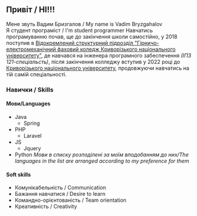 ## Привіт / HI!!! 
  Мене звуть Вадим Бризгалов / My name is Vadim Bryzgahalov\
  Я студент програміст / I'm student programmer
  Навчатись програмуванню почав, ще до закінчення школи самостійно, у 2018 поступив в [Відокремлений структурний підрозділ "Гірничо-електромеханічний фаховий коледж Криворізького національного університету"](http://www.kgemt.org.ua/), де навчався на інженера програмного забеспечення *(ІПЗ 121-спеціальсть)*, після закінчення колледжу вступив у 2022 році до [Криворізького національного університету](http://www.knu.edu.ua/), продовжуючи навчатись на тій самій спеціальності.<br>
  
### Навички / Skills
#### Мови/Languages #
* Java
  * Spring 
* PHP
  * Laravel 
* JS 
  * Jquery
* Python
*Мови в списку розподілені за моїм вподобанням до них/The languages in the list are arranged according to my preference for them*
#### Soft skills #
* Комунікабельність / Communication
* Бажання навчатися / Desire to learn
* Командно-орієнтованість / Team orientation
* Креативність / Creativity




<!--
**VadyKnyfy/VadyKnyfy** is a ✨ _special_ ✨ repository because its `README.md` (this file) appears on your GitHub profile.

Here are some ideas to get you started:

- 🔭 I’m currently working on ...
- 🌱 I’m currently learning ...
- 👯 I’m looking to collaborate on ...
- 🤔 I’m looking for help with ...
- 💬 Ask me about ...
- 📫 How to reach me: ...
- 😄 Pronouns: ...
- ⚡ Fun fact: ...
-->
